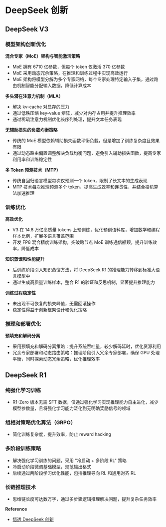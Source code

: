 # DeepSeek 创新

## DeepSeek V3

### 模型架构创新优化

**混合专家（MoE）架构与智能激活策略**

- MoE 拥有 6710 亿参数，但每个 token 仅激活 370 亿参数
- MoE 采用动态冗余策略，在推理和训练过程中实现高效运行
- MoE 架构将模型分解为多个专家网络，每个专家处理特定输入子集，通过路由机制智能分配输入数据，降低计算成本

**多头潜在注意力机制（MLA）**

- 解决 kv-cache 对显存的压力
- 通过低秩压缩 key-value 矩阵，减少对内存占用并提升推理效率
- 通过稀疏注意力机制优化长序列处理，提升文本任务表现

**无辅助损失的负载均衡策略**

- 传统的 MoE 模型依赖辅助损失函数平衡负载，但是增加了训练复杂度且效果有限
- 通过动态路由偏置调整解决负载均衡问题，避免引入辅助损失函数，提高专家利用率和训练稳定性

**多 Token 预测技术（MTP）**

- 传统自回归语言模型每次仅预测一个 token，限制了长文本的生成表现
- MTP 技术每次推理预测多个 token，提高生成效率和连贯性，并结合投机算法加速推理

### 训练优化

**高效优化**

- V3 在 14.8 万亿高质量 tokens 上预训练，优化预训语料库，增加数学和编程样本比例，扩展多语言覆盖范围
- 开发 FP8 混合精度训练架构，突破跨节点 MoE 训练通信瓶颈，提升训练效率，降低成本

**知识蒸馏和性能提升**

- 后训练阶段引入知识蒸馏方法，将 DeepSeek R1 的推理能力转移到标准大语言模型中
- 通过生成高质量训练样本，整合 R1 的验证和反思机制，显著提升推理能力

**训练过程稳定性**

- 未出现不可恢复的损失峰值，无需回滚操作
- 稳定性得益于创新框架设计和优化策略

### 推理和部署优化

**预填充和解码分离**

- 采用预填充和解码分离策略：提升系统吞吐量，较少解码延时，优化资源利用
- 冗余专家部署和动态路由策略：推理阶段引入冗余专家部署，确保 GPU 处理平衡，同时探索动态冗余策略，优化推理效率

## DeepSeek R1

### 纯强化学习训练

- R1-Zero 版本无需 SFT 数据，仅通过强化学习实现推理能力自主进化，减少模型参数量，且将强化学习能力泛化到无明确奖励信号的领域

### 组相对策略优化算法（GRPO）
- 简化训练复杂度，提升效率，防止 reward hacking

### 多阶段训练策略

- 解决强化学习训练的问题，采用 "冷启动 + 多阶段 RL" 策略
- 冷启动阶段微调基础模型，规范输出格式
- 后续通过两阶段学习优化性能，包括推理导向 RL 和通用对齐 RL

### 长链推理技术

- 思维链长度可达数万字，通过多步骤逻辑推理解决问题，提升复杂任务效率




**Reference**

- [悟透 DeepSeek 创新](https://mp.weixin.qq.com/s/IliUhZOTwyvs2_rQV0Qe8Q)
